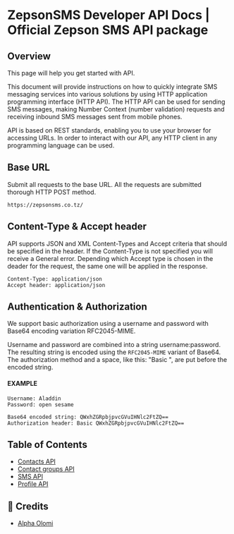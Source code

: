 # ZepsonSMS Developer API Docs | Official Zepson SMS API package

## Overview

This page will help you get started with API.

This document will provide instructions on how to quickly integrate SMS messaging services into various solutions by using HTTP application programming interface (HTTP API). The HTTP API can be used for sending SMS messages, making Number Context (number validation) requests and receiving inbound SMS messages sent from mobile phones.

API is based on REST standards, enabling you to use your browser for accessing URLs. In order to interact with our API, any HTTP client in any programming language can be used.

## Base URL

Submit all requests to the base URL. All the requests are submitted thorough HTTP POST method.

```
https://zepsonsms.co.tz/
```

## Content-Type & Accept header

API supports JSON and XML Content-Types and Accept criteria that should be specified in the header. If the Content-Type is not specified you will receive a General error. Depending which Accept type is chosen in the deader for the request, the same one will be applied in the response.

```
Content-Type: application/json
Accept header: application/json
```

## Authentication & Authorization

We support basic authorization using a username and password with Base64 encoding variation RFC2045-MIME.

Username and password are combined into a string username:password.
The resulting string is encoded using the `RFC2045-MIME` variant of Base64.
The authorization method and a space, like this: "Basic ", are put before the encoded string.

#### EXAMPLE

```
Username: Aladdin
Password: open sesame
```

```
Base64 encoded string: QWxhZGRpbjpvcGVuIHNlc2FtZQ==
Authorization header: Basic QWxhZGRpbjpvcGVuIHNlc2FtZQ==
```

## Table of Contents

- [Contacts API](./contacts.md)
- [Contact groups API](/contact_groups.md)
- [SMS API](/sms.md)
- [Profile API](/profile.md)

## 🙌 Credits

- [Alpha Olomi](https://alpha.olomi.com)
